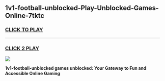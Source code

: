 
## 1v1-football-unblocked-Play-Unblocked-Games-Online-7tktc
<h3>
<a href="https://premium76.site?title=1v1-football-unblocked&ref=25A">CLICK TO PLAY</a></h3>
<hr>

<h3>
<a href="https://premium76.site?title=1v1-football-unblocked&ref=25A">CLICK 2 PLAY</a>
  
</h3>

<a href="https://premium76.site?title=1v1-football-unblocked&ref=25A"><img src="https://clearcache.store/games.png"></a>


**1v1-football-unblocked games unblocked: Your Gateway to Fun and Accessible Online Gaming**
